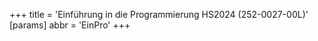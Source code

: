 +++
title = 'Einführung in die Programmierung HS2024 (252-0027-00L)'
[params]
    abbr = 'EinPro'
+++
